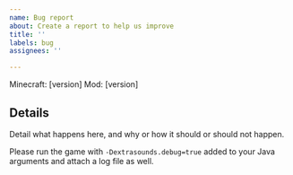 ```yaml
---
name: Bug report
about: Create a report to help us improve
title: ''
labels: bug
assignees: ''

---
```


Minecraft: [version]
Mod: [version]

## Details
Detail what happens here, and why or how it should or should not happen.

Please run the game with `-Dextrasounds.debug=true` added to your Java arguments and attach a log file as well.
